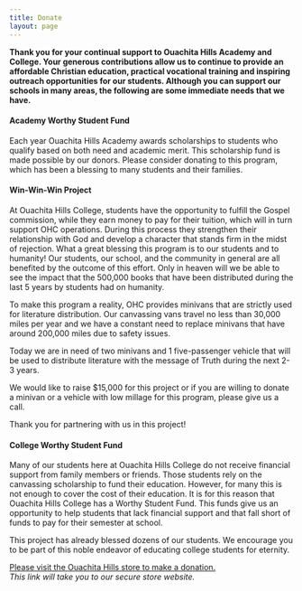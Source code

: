 ```yaml
---
title: Donate
layout: page
---
```

**Thank you for your continual support to Ouachita Hills Academy and College. Your generous
contributions allow us to continue to provide an affordable Christian education,
practical vocational training and inspiring outreach opportunities for our students.
Although you can support our schools in many areas, the following are some immediate needs
that we have.**

#### Academy Worthy Student Fund  
Each year Ouachita Hills Academy awards scholarships to students who qualify based on both need and academic merit. This scholarship fund is made possible by our donors. Please consider donating to this program, which has been a blessing to many students and their families.  

#### Win-Win-Win Project  
At Ouachita Hills College, students have the opportunity to fulfill the Gospel commission, while they earn money to pay for their tuition, which will in turn support OHC operations. During this process they strengthen their relationship with God and develop a character that stands firm in the midst of rejection.  What a great blessing this program is to our students and to humanity!  Our students, our school, and the community in general are all benefited by the outcome of this effort.  Only in heaven will we be able to see the impact that the 500,000 books that have been distributed during the last 5 years by students had on humanity.

To make this program a reality, OHC provides minivans that are strictly used for literature distribution.  Our canvassing vans travel no less than 30,000 miles per year and we have a constant need to replace minivans that have around 200,000 miles due to safety issues.

Today we are in need of two minivans and 1 five-passenger vehicle that will be used to distribute literature with the message of Truth during the next 2-3 years.

We would like to raise $15,000 for this project or if you are willing to donate a minivan or a vehicle with low millage for this program, please give us a call.

Thank you for partnering with us in this project!

#### College Worthy Student Fund  
Many of our students here at Ouachita Hills College do not receive financial support from family members or friends.  Those students rely on the canvassing scholarship to fund their education. However, for many this is not enough to cover the cost of their education.  It is for this reason that Ouachita Hills College has a Worthy Student Fund.  This funds give us an opportunity to help students that lack financial support and that fall short of funds to pay for their semester at school.   

This project has already blessed dozens of our students.  We encourage you to be part of this noble endeavor of educating college students for eternity.

[Please visit the Ouachita Hills store to make a donation.](http://store.ouachitahills.org/products/donate)  
*This link will take you to our secure store website.*

